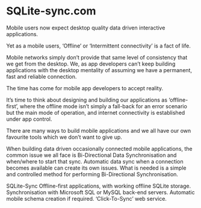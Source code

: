 SQLite-sync.com
===============

Mobile users now expect desktop quality data driven interactive applications.
 
Yet as a mobile users, ‘Offline’ or ‘Intermittent connectivity’ is a fact of life.
 
Mobile networks simply don’t provide that same level of consistency that we get from the desktop. We, as app developers can’t keep building applications with the desktop mentality of assuming we have a permanent, fast and reliable connection.
 
The time has come for mobile app developers to accept reality.
 
It’s time to think about designing and building our applications as ‘offline-first’, where the offline mode isn’t simply a fall-back for an error scenario but the main mode of operation, and internet connectivity is established under app control.
 
There are many ways to build mobile applications and we all have our own favourite tools which we don’t want to give up.
 
When building data driven occasionally connected mobile applications, the common issue we all face is Bi-Directional Data Synchronisation and when/where to start that sync. Automatic data sync when a connection becomes available can create its own issues. What is needed is a simple and controlled method for performing Bi-Directional Synchronisation.
 
SQLite-Sync
Offline-first applications, with working offline SQLite storage.
Synchronisation with Microsoft SQL or MySQL back-end servers.
Automatic mobile schema creation if required.
‘Click-To-Sync’ web service.
